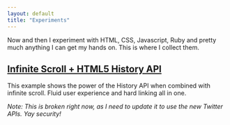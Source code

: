 ```yaml
---
layout: default
title: "Experiments"
---
```


<p class="intro">Now and then I experiment with HTML, CSS, Javascript, Ruby and pretty much anything I can get my hands on. This is where I collect them.</p>

## [Infinite Scroll + HTML5 History API](/experiments/history-api/)

This example shows the power of the History API when combined with infinite scroll. Fluid user experience and hard linking all in one.

*Note: This is broken right now, as I need to update it to use the new Twitter APIs. Yay security!*
